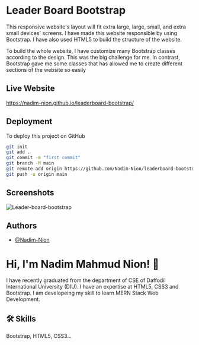
# Leader Board Bootstrap


This responsive website's layout will fit extra large, large, small, and extra small devices' screens. I have made this website responsible by using Bootstrap. I have also used HTML5 to build the structure of the website.

To build the whole website, I have customize many Bootstrap classes according to the design. This was the big challenge for me. In contrast, Bootstrap gave me some classes that has allowed me to create different sections of the website so easily

 


## Live Website

https://nadim-nion.github.io/leaderboard-bootstrap/
## Deployment

To deploy this project on GitHub

```bash
git init
git add .       
git commit -m "first commit"
git branch -M main
git remote add origin https://github.com/Nadim-Nion/leaderboard-bootstrap
git push -u origin main

```


## Screenshots

![Leader-board-bootstrap](https://user-images.githubusercontent.com/60613933/218323470-080de09b-8cf3-4d66-ad5c-83feaac63bb8.png)


## Authors

- [@Nadim-Nion](https://github.com/Nadim-Nion)


# Hi, I'm Nadim Mahmud Nion! 👋

I have recently graduated from the department of CSE of Daffodil International University (DIU). I have an expertise at HTML5, CSS3 and Bootstrap. I am developeing my skill to learn MERN Stack Web Development.
## 🛠 Skills
Bootstrap, HTML5, CSS3...

